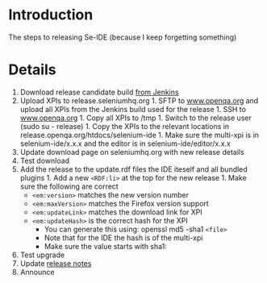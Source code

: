 # Introduction

The steps to releasing Se-IDE (because I keep forgetting something)


# Details

  1. Download release candidate build [from Jenkins](http://ci.seleniumhq.org:8080/job/IDE/lastSuccessfulBuild/artifact/)
  1. Upload XPIs to release.seleniumhq.org
    1. SFTP to www.openqa.org and upload all XPIs from the Jenkins build used for the release
    1. SSH to www.openqa.org
    1. Copy all XPIs to /tmp
    1. Switch to the release user (sudo su - release)
    1. Copy the XPIs to the relevant locations in release.openqa.org/htdocs/selenium-ide
    1. Make sure the multi-xpi is in selenium-ide/x.x.x and the editor is in selenium-ide/editor/x.x.x
  1. Update download page on seleniumhq.org with new release details
  1. Test download
  1. Add the release to the update.rdf files the IDE iteself and all bundled plugins
    1. Add a new `<RDF:li>` at the top for the new release
    1. Make sure the following are correct
      * `<em:version>` matches the new version number
      * `<em:maxVersion>` matches the Firefox version support
      * `<em:updateLink>` matches the download link for XPI
      * `<em:updateHash>` is the correct hash for the XPI
        * You can generate this using: openssl md5 -sha1 `<file>`
        * Note that for the IDE the hash is of the multi-xpi
        * Make sure the value starts with sha1:
  1. Test upgrade
  1. Update [release notes](https://github.com/SeleniumHQ/selenium/wiki/SeIDEReleaseNotes)
  1. Announce
